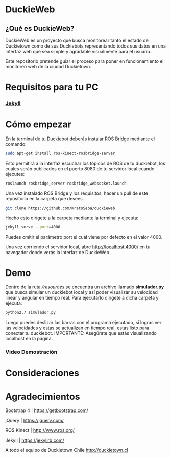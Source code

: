 # DuckieWeb

## ¿Qué es DuckieWeb?
DuckieWeb es un proyecto que busca monitorear tanto el estado de Duckietown como de sus Duckiebots representando todos sus datos en una interfaz web que sea simple y agradable visualmente para el usuario.

Este repositorio pretende guiar el proceso para poner en funcionamiento el monitoreo web de la ciudad Duckietown.

# Requisitos para tu PC

### [Jekyll](https://jekyllrb.com/docs/installation/)

# Cómo empezar

En la terminal de tu Duckiebot deberás instalar ROS Bridge mediante el comando:
```bash
sudo apt-get install ros-kinect-rosbridge-server
```
Esto permitirá a la interfaz escuchar los tópicos de ROS de tu duckiebot, los cuales serán publicados en el puerto 8080 de tu servidor local cuando ejecutes:
```bash
roslaunch rosbridge_server rosbridge_websocket.launch
```

Una vez instalado ROS Bridge y los requisitos, hacer un pull de este repositorio en la carpeta que desees.

```bash
git clone https://github.com/KratoSeba/duckieweb
```

Hecho esto dirígete a la carpeta mediante la terminal y ejecuta:

```bash
jekyll serve --port=4000
```

Puedes omitir el parámetro port el cuál viene por defecto en el valor 4000.

Una vez corriendo el servidor local, abre [http://localhost:4000/](http://localhost:4000/) en tu navegador donde verás la interfaz de DuckieWeb.

# Demo

Dentro de la ruta */resources* se encuentra un archivo llamado **simulador.py** que busca simular un duckiebot local y así poder visualizar su velocidad linear y angular en tiempo real.
Para ejecutarlo dirígete a dicha carpeta y ejecuta:
```bash
python2.7 simulador.py
```
Luego puedes deslizar las barras con el programa ejecutado, si logras ver las velocidades y estas se actualizan en tiempo real, estás listo para conectar tu duckiebot.
IMPORTANTE: Asegúrate que estás visualizando localhost en la página.

### Video Demostración

<a href="http://www.youtube.com/watch?feature=player_embedded&v=Gf40fGSc_2g" target="_blank"></a>

# Consideraciones


# Agradecimientos

Bootstrap 4 | https://getbootstrap.com/

jQuery | https://jquery.com/

ROS Kinect | http://www.ros.org/

Jekyll | https://jekyllrb.com/

A todo el equipo de Duckietown Chile
http://duckietown.cl







<!-- ### Main commands

# Screenshots
|   |   |   |
|:---:|:---:|:---:|
|<img src="http://i.imgur.com/LXSlNVK.jpg" width="275">|<img src="http://i.imgur.com/hqbhwps.jpg" width="275">|<img src="http://i.imgur.com/Z7b1PqC.jpg" width="275">|
|Language|Intro|Help|
|<img src="http://i.imgur.com/k7Y9uhB.jpg" width="275">|<img src="http://i.imgur.com/817Vuys.jpg" width="275">|<img src="http://i.imgur.com/GfKEyTE.jpg" width="275">|
|Champions|Champion's info|Champion's info 2|
|<img src="http://i.imgur.com/ZHOzTZA.jpg" width="275">|<img src="http://i.imgur.com/eYRFMlY.jpg" width="275">|<img src="http://i.imgur.com/jPTRiqJ.jpg" width="275">|
|Champion's extra|Summoner|Skin|
|<img src="http://i.imgur.com/zqq3mBO.jpg" width="275">|<img src="http://i.imgur.com/uHuBn2h.jpg" width="275">|<img src="http://i.imgur.com/ymBSpIG.jpg" width="275">|
|Sales|Match blue team|Match red team|

Screenshots reorganized by [@mathieuzen](https://github.com/mathieuzen/)   -->

